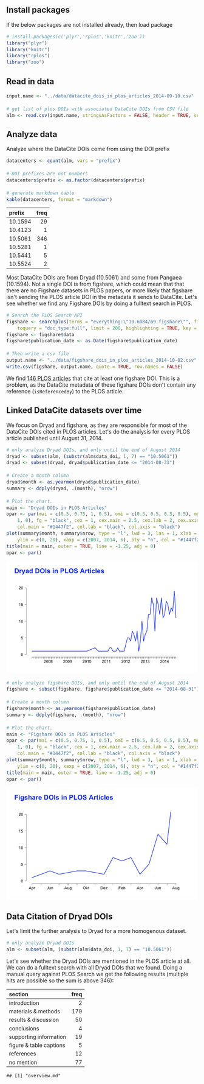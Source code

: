 ## Install packages 

If the below packages are not installed already, then load package


```r
# install.packages(c('plyr','rplos','knitr','zoo'))
library("plyr")
library("knitr")
library("rplos")
library("zoo")
```


## Read in data


```r
input.name <- "../data/datacite_dois_in_plos_articles_2014-09-10.csv"

# get list of plos DOIs with associated DataCite DOIs from CSV file
alm <- read.csv(input.name, stringsAsFactors = FALSE, header = TRUE, sep = ",")
```


## Analyze data

Analyze where the DataCite DOIs come from using the DOI prefix

```r
datacenters <- count(alm, vars = "prefix")

# DOI prefixes are not numbers
datacenters$prefix <- as.factor(datacenters$prefix)

# generate markdown table
kable(datacenters, format = "markdown")
```

|prefix   |  freq|
|:--------|-----:|
|10.1594  |    29|
|10.4123  |     1|
|10.5061  |   346|
|10.5281  |     1|
|10.5441  |     5|
|10.5524  |     2|


Most DataCite DOIs are from Dryad (10.5061) and some from Pangaea (10.1594). Not a single DOI is from figshare, which could mean that that there are no Figshare datasets in PLOS papers, or more likely that figshare isn't sending the PLOS article DOI in the metadata it sends to DataCite. Let's see whether we find any Figshare DOIs by doing a fulltext search in PLOS.


```r
# Search the PLOS Search API
figshare <- searchplos(terms = "everything:\"10.6084/m9.figshare\"", fields = "id,title,publication_date", 
    toquery = "doc_type:full", limit = 200, highlighting = TRUE, key = "KEY")
figshare <- figshare$data
figshare$publication_date <- as.Date(figshare$publication_date)

# Then write a csv file
output.name <- "../data/figshare_dois_in_plos_articles_2014-10-02.csv"
write.csv(figshare, output.name, quote = TRUE, row.names = FALSE)
```


We find [146 PLOS articles](../data/figshare_dois_in_plos_articles_2014-10-02.csv) that cite at least one figshare DOI. This is a problem, as the DataCite metadata of these figshare DOIs don't contain any reference (`isReferencedBy`) to the PLOS article.

## Linked DataCite datasets over time

We focus on Dryad and figshare, as they are responsible for most of the DataCite DOIs cited in PLOS articles. Let's do the analysis for every PLOS article published until August 31, 2014.


```r
# only analyze Dryad DOIs, and only until the end of August 2014
dryad <- subset(alm, (substr(alm$data_doi, 1, 7) == "10.5061"))
dryad <- subset(dryad, dryad$publication_date <= "2014-08-31")

# Create a month column
dryad$month <- as.yearmon(dryad$publication_date)
summary <- ddply(dryad, .(month), "nrow")

# Plot the chart.
main <- "Dryad DOIs in PLOS Articles"
opar <- par(mai = c(0.5, 0.75, 1, 0.5), omi = c(0.5, 0.5, 0.5, 0.5), mgp = c(3, 
    1, 0), fg = "black", cex = 1, cex.main = 2.5, cex.lab = 2, cex.axis = 1.5, 
    col.main = "#1447f2", col.lab = "black", col.axis = "black")
plot(summary$month, summary$nrow, type = "l", lwd = 3, las = 1, xlab = NA, ylab = NA, 
    ylim = c(0, 20), xaxp = c(2007, 2014, 6), bty = "n", col = "#1447f2")
title(main = main, outer = TRUE, line = -1.25, adj = 0)
opar <- par()
```

![plot of chunk unnamed-chunk-5](figure/unnamed-chunk-5.png) 



```r
# only analyze figshare DOIs, and only until the end of August 2014
figshare <- subset(figshare, figshare$publication_date <= "2014-08-31")

# Create a month column
figshare$month <- as.yearmon(figshare$publication_date)
summary <- ddply(figshare, .(month), "nrow")

# Plot the chart.
main <- "Figshare DOIs in PLOS Articles"
opar <- par(mai = c(0.5, 0.75, 1, 0.5), omi = c(0.5, 0.5, 0.5, 0.5), mgp = c(3, 
    1, 0), fg = "black", cex = 1, cex.main = 2.5, cex.lab = 2, cex.axis = 1.5, 
    col.main = "#1447f2", col.lab = "black", col.axis = "black")
plot(summary$month, summary$nrow, type = "l", lwd = 3, las = 1, xlab = NA, ylab = NA, 
    ylim = c(0, 20), xaxp = c(2007, 2014, 6), bty = "n", col = "#1447f2")
title(main = main, outer = TRUE, line = -1.25, adj = 0)
opar <- par()
```

![plot of chunk unnamed-chunk-6](figure/unnamed-chunk-6.png) 


## Data Citation of Dryad DOIs

Let's limit the further analysis to Dryad for a more homogenous dataset.


```r
# only analyze Dryad DOIs
alm <- subset(alm, (substr(alm$data_doi, 1, 7) == "10.5061"))
```


Let's see whether the Dryad DOIs are mentioned in the PLOS article at all. We can do a fulltext search with all Dryad DOIs that we found.
Doing a manual query against PLOS Search we get the following results (multiple hits are possible so the sum is above 346):

|  section              |freq|
|:----------------------|---:|
|introduction           |   2|
|materials & methods    | 179|
|results & discussion   |  50|
|conclusions            |   4|
|supporting information |  19|
|figure & table captions|   5|
|references             |  12|
|no mention             |  77|


```
## [1] "overview.md"
```

